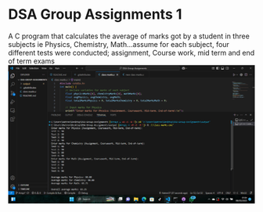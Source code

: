 # DSA Group Assignments 1
A C program that calculates the average of marks got by a student in three subjects ie Physics, Chemistry, Math...assume for each subject, four different tests were conducted; assignment, Course work, mid term and end of term exams
![alt text](image.png)
